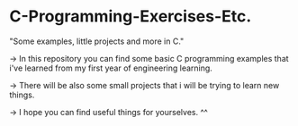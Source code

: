 # C-Programming-Exercises-Etc.
"Some examples, little projects and more in C."

-> In this repository you can find some basic C programming examples that i've learned from my first year of engineering learning.

-> There will be also some small projects that i will be trying to learn new things.

-> I hope you can find useful things for yourselves. ^^

